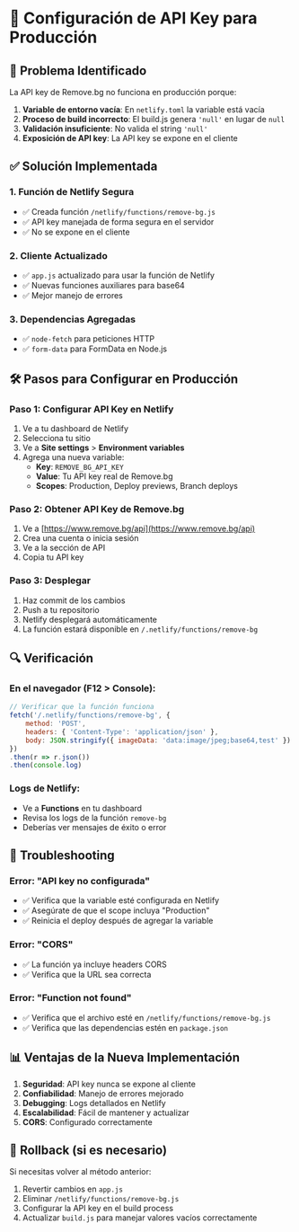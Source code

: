 # 🔧 Configuración de API Key para Producción

## 🚨 Problema Identificado

La API key de Remove.bg no funciona en producción porque:

1. **Variable de entorno vacía**: En `netlify.toml` la variable está vacía
2. **Proceso de build incorrecto**: El build.js genera `'null'` en lugar de `null`
3. **Validación insuficiente**: No valida el string `'null'`
4. **Exposición de API key**: La API key se expone en el cliente

## ✅ Solución Implementada

### 1. Función de Netlify Segura
- ✅ Creada función `/netlify/functions/remove-bg.js`
- ✅ API key manejada de forma segura en el servidor
- ✅ No se expone en el cliente

### 2. Cliente Actualizado
- ✅ `app.js` actualizado para usar la función de Netlify
- ✅ Nuevas funciones auxiliares para base64
- ✅ Mejor manejo de errores

### 3. Dependencias Agregadas
- ✅ `node-fetch` para peticiones HTTP
- ✅ `form-data` para FormData en Node.js

## 🛠️ Pasos para Configurar en Producción

### Paso 1: Configurar API Key en Netlify

1. Ve a tu dashboard de Netlify
2. Selecciona tu sitio
3. Ve a **Site settings** > **Environment variables**
4. Agrega una nueva variable:
   - **Key**: `REMOVE_BG_API_KEY`
   - **Value**: Tu API key real de Remove.bg
   - **Scopes**: Production, Deploy previews, Branch deploys

### Paso 2: Obtener API Key de Remove.bg

1. Ve a [https://www.remove.bg/api](https://www.remove.bg/api)
2. Crea una cuenta o inicia sesión
3. Ve a la sección de API
4. Copia tu API key

### Paso 3: Desplegar

1. Haz commit de los cambios
2. Push a tu repositorio
3. Netlify desplegará automáticamente
4. La función estará disponible en `/.netlify/functions/remove-bg`

## 🔍 Verificación

### En el navegador (F12 > Console):
```javascript
// Verificar que la función funciona
fetch('/.netlify/functions/remove-bg', {
    method: 'POST',
    headers: { 'Content-Type': 'application/json' },
    body: JSON.stringify({ imageData: 'data:image/jpeg;base64,test' })
})
.then(r => r.json())
.then(console.log)
```

### Logs de Netlify:
- Ve a **Functions** en tu dashboard
- Revisa los logs de la función `remove-bg`
- Deberías ver mensajes de éxito o error

## 🚨 Troubleshooting

### Error: "API key no configurada"
- ✅ Verifica que la variable esté configurada en Netlify
- ✅ Asegúrate de que el scope incluya "Production"
- ✅ Reinicia el deploy después de agregar la variable

### Error: "CORS"
- ✅ La función ya incluye headers CORS
- ✅ Verifica que la URL sea correcta

### Error: "Function not found"
- ✅ Verifica que el archivo esté en `/netlify/functions/remove-bg.js`
- ✅ Verifica que las dependencias estén en `package.json`

## 📊 Ventajas de la Nueva Implementación

1. **Seguridad**: API key nunca se expone al cliente
2. **Confiabilidad**: Manejo de errores mejorado
3. **Debugging**: Logs detallados en Netlify
4. **Escalabilidad**: Fácil de mantener y actualizar
5. **CORS**: Configurado correctamente

## 🔄 Rollback (si es necesario)

Si necesitas volver al método anterior:

1. Revertir cambios en `app.js`
2. Eliminar `/netlify/functions/remove-bg.js`
3. Configurar la API key en el build process
4. Actualizar `build.js` para manejar valores vacíos correctamente
